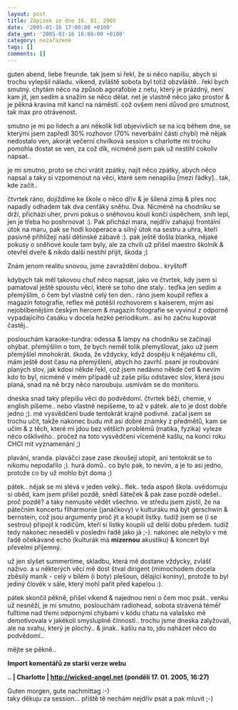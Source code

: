 ```yaml
---
layout: post
title: Zápisek ze dne 16. 01. 2005
date: '2005-01-16 17:00:00 +0100'
date_gmt: '2005-01-16 16:00:00 +0100'
category: nezařazené
tags: []
comments: []
---
```

<p>guten abend, liebe freunde. tak jsem si řekl, že si něco napíšu, abych si trochu vylepšil  náladu. víkend, zvláště sobota byl totiž obzvláště.. řekl bych smutný. chytám něco na způsob  agorafobie z netu, který je prázdný, není kam jít, jen sedím a snažím se něco dělat. net je vlastně  něco jako prostor &amp; je pěkná kravina mít kancl na náměstí. což ovšem není důvod pro smutnost,  tak max pro otrávenost.</p>
<p>smutno je mi po lidech a ani několik lidí objevivších se na icq během dne, se kterými jsem zapředl  30% rozhovor (70% neverbální části chybí) mě nějak nedostalo ven, akorát večerní chvilková session  s charlotte mi trochu pomohla dostat se ven, za což dík, nicméně jsem pak už nestihl cokoliv napsat..</p>
<p>je mi smutno, proto se chci vrátit zpátky, najít něco zpátky, abych něco napsal a taky si vzpomenout  na věci, které sem nenapíšu [mezi řádky].. tak, kde začít..</p>
<p>čtvrtek ráno, dojíždíme ke škole o něco dřív &amp; je šílená zima &amp; přes noc napadly odhadem  tak dva cenťáky sněhu. Dva. Nicméně na chodníku se drží, přichází uher, první pokus o sněhovou kouli  končí úspěchem, sníh lepí, jen je třeba ho poshrnovat :). Pak přichází mara, nejdřív zahajuji frontální  útok na maru, pak se hodí kooperace a silný útok na sestru a uhra, kteří pasivně přihlížejí naší  dětinské zábavě :). pak ještě došla blanka, nějaké pokusy o sněhové koule tam byly, ale za chvíli  už přišel maestro školník &amp; otevřel dveře &amp; nikdo další nestihl přijít, škoda ;)</p>
<p class="odsazeny">Znám jenom realitu snovou, jsme zavraždění dobou.. kryštoff</p>
<p>kdybych tak měl takovou chuť něco napsat, jako ve čtvrtek, kdy jsem si pamatoval ještě spoustu věcí,  které se toho dne staly.. teďka jen sedím a přemýšlím, o čem byl vlastně celý ten den.. ráno jsem koupil  reflex a magazín fotografie, reflex mě potěšil rozhovorem s kaiserem, mým asi nejoblíbenějším  českým hercem &amp; magazín fotografie se vyvinul z odporně vypadajícího časáku v docela hezké periodikum..  asi ho začnu kupovat častěj..</p>
<p>poslouchám karaoke-tundra: odessa &amp; lampy na chodníku se začínají ohýbat. přemýšlím o tom, že bych   neměl tolik přemyšlovat, jako už jsem přemýšlel mnohokrát. škoda, že vždycky, když dospěju k nějakému cíli,  mám ještě dost času na přemýšlení, abych ho zavrhl. psaní je roubování planých slov, jak kdosi někde řekl,  což jsem nedávno někde četl &amp; nevím kdo to byl, nicméně v mém případě už zaše píšu odstavec  slov, která jsou planá, snad na ně brzy něco naroubuju. usmívám se do monitoru.</p>
<p>dneska snad taky přepíšu věci do podvědomí. čtvrtek běží, chemie, v english píšeme.. nebo vlastně nepíšeme,  to až v pátek. ale to je dost dobře jedno ;). mé vysvědčení bude tentokrát krajně podivné.  začal jsem se trochu učit, takže nakonec budu mít asi dobré známky z předmětů, kam se učím  &amp; z těch, které mi jdou bez větších problémů (matika, fyzika) vyleze něco ošklivého.. pročež na toto  vysvědčení víceméně kašlu, na konci roku CHCI mít vyznamenání ;)</p>
<p>plavání, sranda. plaváčci zase zase zkoušejí utopit, ani tentokrát se to nikomu nepodařilo ;). hurá domů..  co bylo pak, to nevím, a je to asi jedno, protože co by už mohlo být doma ;)</p>
<p>pátek.. nějak se mi slévá v jeden velký.. flek.. teda aspoň škola. uvědomuju si oběd, kam jsem přišel pozdě,  snědl šáteček &amp; pak zase pozdě odešel.. proč pozdě? a taky nemusíte vědět všechno. ve středu jsem zjistil,  že na pátečním koncertu filharmonie (janáčkovy) v kulturáku má být gerschwin &amp; bernstein, což jsou   argumenty proč jít a koupit  lístky. tudíž jsem se (i se sestrou) připojil k rodičům, kteří si lístky koupili už delší dobu předem. tudíž  tedy nakonec neseděli v poslední řadě jako já ;-). nakonec ale nebylo v mé řadě očekávané echo (kulturák  má <strong>mizernou</strong> akustiku) &amp; koncert byl převelmi příjemný.</p>
<p>už jen slyšet summertime, skladbu, která mě dostane vždycky, zvlášť naživo. a u některých věcí  mě dost štval dirigent (mimochodem docela zběsilý maník - celý v bílém (i boty) plešoun, dělající koniny),  protože to byl jediný člověk v sále, který mohl pařit před kapelou :).</p>
<p>pátek skončil pěkně, přišel víkend &amp; najednou není o čem moc psát.. venku už nesněží, je mi smutno,  poslouchám radiohead, sobota strávená téměř fulltime nad třemi odpornými chybami v kódu chatu na valašsko  mě demotivovala v jakékoli smysluplné činnosti.. trochu jsme dneska zalyžovali, ale na svahu, který  je plochý.. &amp; jinak.. kašlu na to, jdu naházet něco do podvědomí..</p>
<p>mějte se pěkně..</p>
<div class="import-komentaru">
<p><strong>Import komentářů ze starší verze webu</strong></p>
<div class="comment">
<p style="font-weight:bold"><span class="compredmet">..</span> | <span class="comname">Charlotte</span> |  <a href="http://wicked-angel.net">http://wicked-angel.net</a> (pondělí&nbsp;17.&nbsp;01.&nbsp;2005,&nbsp;16:27)</p>
<p>Guten morgen, gute nachmittag :-) <br> taky děkuju za session... příště tě nechám nejdřív psát a pak mluvit ;-) </p>
</div>
</div>
